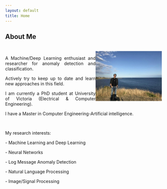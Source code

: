 ```yaml
---
layout: default
title: Home
---
```

 
## About Me

<br>
<style>p{text-align:justify}</style>
<img src="center/images/amirfarzad.jpg" width="213" height="160" title="Amir Farzad" align="right" />
<p> A Machine/Deep Learning enthusiast and researcher for anomaly detection and classification. 

 Actively try to keep up to date and learn new approaches in this field.</p> 

<p> I am currently a PhD student at University of Victoria (Electrical & Computer Engineering).

I have a Master in Computer Engineering-Artificial intelligence. </p> 

<br>

<p>My research interests:</p> 
<p> - Machine Learning and Deep Learning</p> 
<p> - Neural Networks</p> 
<p> - Log Message Anomaly Detection</p> 
<p> - Natural Language Processing</p> 
<p> - Image/Signal Processing</p> 
